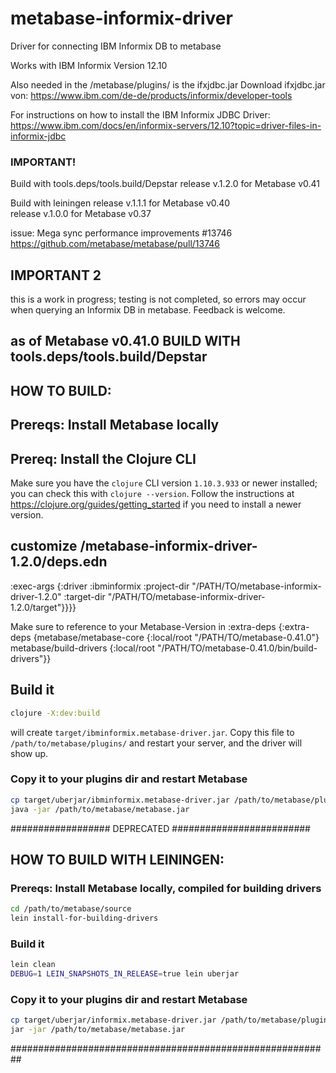 # metabase-informix-driver
Driver for connecting IBM Informix DB to metabase

Works with IBM Informix Version 12.10

Also needed in the /metabase/plugins/ is the ifxjdbc.jar
Download ifxjdbc.jar von:
https://www.ibm.com/de-de/products/informix/developer-tools

For instructions on how to install the IBM Informix JDBC Driver:
https://www.ibm.com/docs/en/informix-servers/12.10?topic=driver-files-in-informix-jdbc

### IMPORTANT!
Build with tools.deps/tools.build/Depstar
release v.1.2.0 for Metabase v0.41

Build with leiningen
release v.1.1.1 for Metabase v0.40   
release v.1.0.0 for Metabase v0.37

issue: Mega sync performance improvements #13746   
https://github.com/metabase/metabase/pull/13746

## IMPORTANT 2
this is a work in progress; testing is not completed, so errors may occur when querying an Informix DB in metabase. Feedback is welcome.

## as of Metabase v0.41.0 BUILD WITH tools.deps/tools.build/Depstar

## HOW TO BUILD:

## Prereqs: Install Metabase locally

## Prereq: Install the Clojure CLI

Make sure you have the `clojure` CLI version `1.10.3.933` or newer installed; you can check this with `clojure
--version`. Follow the instructions at https://clojure.org/guides/getting_started if you need to install a
newer version.

## customize /metabase-informix-driver-1.2.0/deps.edn
  :exec-args  {:driver      :ibminformix
                :project-dir "/PATH/TO/metabase-informix-driver-1.2.0"
                :target-dir  "/PATH/TO/metabase-informix-driver-1.2.0/target"}}}}

Make sure to reference to your Metabase-Version in :extra-deps
  {:extra-deps {metabase/metabase-core {:local/root "/PATH/TO/metabase-0.41.0"}
                metabase/build-drivers {:local/root "/PATH/TO/metabase-0.41.0/bin/build-drivers"}}

## Build it

```sh
clojure -X:dev:build
```

will create `target/ibminformix.metabase-driver.jar`. Copy this file to `/path/to/metabase/plugins/` and restart your
server, and the driver will show up.

### Copy it to your plugins dir and restart Metabase

```bash
cp target/uberjar/ibminformix.metabase-driver.jar /path/to/metabase/plugins/
java -jar /path/to/metabase/metabase.jar
```



################## DEPRECATED #########################
## HOW TO BUILD WITH LEININGEN:

### Prereqs: Install Metabase locally, compiled for building drivers

```bash
cd /path/to/metabase/source
lein install-for-building-drivers
```

### Build it

```bash
lein clean
DEBUG=1 LEIN_SNAPSHOTS_IN_RELEASE=true lein uberjar
```

### Copy it to your plugins dir and restart Metabase

```bash
cp target/uberjar/informix.metabase-driver.jar /path/to/metabase/plugins/
jar -jar /path/to/metabase/metabase.jar
```
##########################################################
